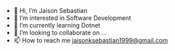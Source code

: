 - 👋 Hi, I’m Jaison Sebastian
- 👀 I’m interested in Software Development
- 🌱 I’m currently learning Dotnet
- 💞️ I’m looking to collaborate on ...
- 📫 How to reach me jaisonksebastian1999@gmail.com

<!---
Jaison-077/Jaison-077 is a ✨ special ✨ repository because its `README.md` (this file) appears on your GitHub profile.
You can click the Preview link to take a look at your changes.
--->
